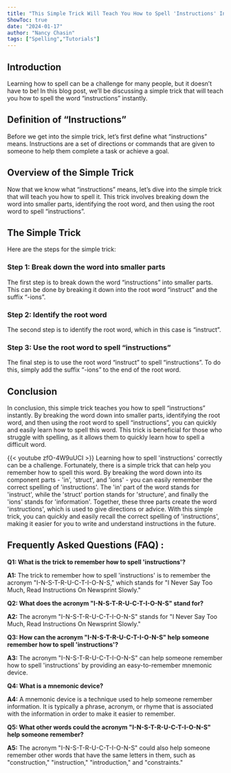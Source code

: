 ```yaml
---
title: "This Simple Trick Will Teach You How to Spell 'Instructions' Instantly!"
ShowToc: true 
date: "2024-01-17"
author: "Nancy Chasin" 
tags: ["Spelling","Tutorials"]
---
```

## Introduction

Learning how to spell can be a challenge for many people, but it doesn’t have to be! In this blog post, we’ll be discussing a simple trick that will teach you how to spell the word “instructions” instantly. 

## Definition of “Instructions”

Before we get into the simple trick, let’s first define what “instructions” means. Instructions are a set of directions or commands that are given to someone to help them complete a task or achieve a goal. 

## Overview of the Simple Trick

Now that we know what “instructions” means, let’s dive into the simple trick that will teach you how to spell it. This trick involves breaking down the word into smaller parts, identifying the root word, and then using the root word to spell “instructions”. 

## The Simple Trick

Here are the steps for the simple trick: 

### Step 1: Break down the word into smaller parts

The first step is to break down the word “instructions” into smaller parts. This can be done by breaking it down into the root word “instruct” and the suffix “-ions”. 

### Step 2: Identify the root word

The second step is to identify the root word, which in this case is “instruct”. 

### Step 3: Use the root word to spell “instructions”

The final step is to use the root word “instruct” to spell “instructions”. To do this, simply add the suffix “-ions” to the end of the root word. 

## Conclusion

In conclusion, this simple trick teaches you how to spell “instructions” instantly. By breaking the word down into smaller parts, identifying the root word, and then using the root word to spell “instructions”, you can quickly and easily learn how to spell this word. This trick is beneficial for those who struggle with spelling, as it allows them to quickly learn how to spell a difficult word.

{{< youtube zfO-4W9uUCI >}} 
Learning how to spell 'instructions' correctly can be a challenge. Fortunately, there is a simple trick that can help you remember how to spell this word. By breaking the word down into its component parts - 'in', 'struct', and 'ions' - you can easily remember the correct spelling of 'instructions'. The 'in' part of the word stands for 'instruct', while the 'struct' portion stands for 'structure', and finally the 'ions' stands for 'information'. Together, these three parts create the word 'instructions', which is used to give directions or advice. With this simple trick, you can quickly and easily recall the correct spelling of 'instructions', making it easier for you to write and understand instructions in the future.

## Frequently Asked Questions (FAQ) :
**Q1: What is the trick to remember how to spell 'instructions'?**

**A1:** The trick to remember how to spell 'instructions' is to remember the acronym "I-N-S-T-R-U-C-T-I-O-N-S," which stands for "I Never Say Too Much, Read Instructions On Newsprint Slowly." 

**Q2: What does the acronym "I-N-S-T-R-U-C-T-I-O-N-S" stand for?**

**A2:** The acronym "I-N-S-T-R-U-C-T-I-O-N-S" stands for "I Never Say Too Much, Read Instructions On Newsprint Slowly." 

**Q3: How can the acronym "I-N-S-T-R-U-C-T-I-O-N-S" help someone remember how to spell 'instructions'?**

**A3:** The acronym "I-N-S-T-R-U-C-T-I-O-N-S" can help someone remember how to spell 'instructions' by providing an easy-to-remember mnemonic device. 

**Q4: What is a mnemonic device?**

**A4:** A mnemonic device is a technique used to help someone remember information. It is typically a phrase, acronym, or rhyme that is associated with the information in order to make it easier to remember. 

**Q5: What other words could the acronym "I-N-S-T-R-U-C-T-I-O-N-S" help someone remember?**

**A5:** The acronym "I-N-S-T-R-U-C-T-I-O-N-S" could also help someone remember other words that have the same letters in them, such as "construction," "instruction," "introduction," and "constraints."





